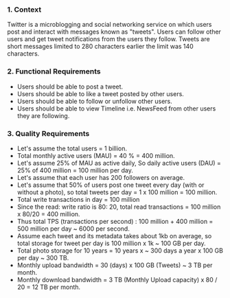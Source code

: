 ### 1. Context
Twitter is a microblogging and social networking service on which users post and interact with messages known as "tweets". Users can follow other users and get tweet notifications from the users they follow. Tweets are short messages limited to 280 characters earlier the limit was 140 characters.

### 2. Functional Requirements 
- Users should be able to post a tweet.
- Users should be able to like a tweet posted by other users.
- Users should be able to follow or unfollow other users.
- Users should be able to view Timeline i.e. NewsFeed from other users they are following.

### 3. Quality Requirements 
- Let's assume the total users = 1 billion.
- Total monthly active users  (MAU) = 40 % = 400 million.
- Let's assume 25% of MAU as active daily, So daily active users (DAU) = 25% of 400 million  = 100 million per day.
- Let's assume that each user has 200 followers on average.
- Let's assume that 50% of users post one tweet every day (with or without a photo), so total tweets per day = 1 x 100 million   = 100 million.
- Total write transactions in day  = 100 million
- Since the read: write ratio is 80: 20, total read transactions = 100 million x 80/20 = 400 million.
- Thus total TPS (transactions per second) : 100 million + 400 million = 500 million per day ~ 6000 per second.
- Assume each tweet and its metadata takes about 1kb on average, so total storage for tweet per day is 100 million x 1k ~ 100 GB per day.
- Total photo storage for 10 years =  10 years x ~ 300 days a year x  100 GB per day ~ 300 TB. 
- Monthly upload bandwidth = 30 (days) x   100 GB (Tweets) ~ 3 TB per month.
- Monthly download bandwidth = 3 TB (Monthly Upload capacity)  x  80 / 20  = 12 TB per month.
